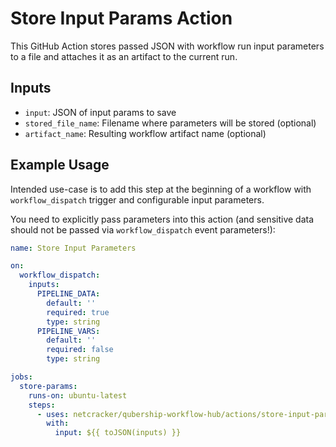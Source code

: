 # Store Input Params Action

This GitHub Action stores passed JSON with workflow run input parameters to a file and attaches it as an artifact to the current run.

## Inputs

- `input`: JSON of input params to save
- `stored_file_name`: Filename where parameters will be stored (optional)
- `artifact_name`: Resulting workflow artifact name (optional)

## Example Usage

Intended use-case is to add this step at the beginning of a workflow with `workflow_dispatch` trigger and configurable input parameters.

You need to explicitly pass parameters into this action (and sensitive data should not be passed via `workflow_dispatch` event parameters!):

```yaml
name: Store Input Parameters

on:
  workflow_dispatch:
    inputs:
      PIPELINE_DATA:
        default: ''
        required: true
        type: string
      PIPELINE_VARS:
        default: ''
        required: false
        type: string

jobs:
  store-params:
    runs-on: ubuntu-latest
    steps:
      - uses: netcracker/qubership-workflow-hub/actions/store-input-params@v1.0.2
        with:
          input: ${{ toJSON(inputs) }}
```
